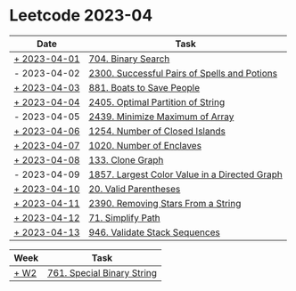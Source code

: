 # Leetcode 2023-04

| Date                                    | Task                                                                                                                    |
|-----------------------------------------|-------------------------------------------------------------------------------------------------------------------------|
| [+ 2023-04-01](/src/LeetCode00704.java) | [704. Binary Search](https://leetcode.com/problems/binary-search/)                                                      |
| - 2023-04-02                            | [2300. Successful Pairs of Spells and Potions](https://leetcode.com/problems/successful-pairs-of-spells-and-potions/)   |
| [+ 2023-04-03](/src/LeetCode00881.java) | [881. Boats to Save People](https://leetcode.com/problems/boats-to-save-people/)                                        |
| [+ 2023-04-04](/src/LeetCode02405.java) | [2405. Optimal Partition of String](https://leetcode.com/problems/optimal-partition-of-string/)                         |
| - 2023-04-05                            | [2439. Minimize Maximum of Array](https://leetcode.com/problems/minimize-maximum-of-array/)                             |
| [+ 2023-04-06](src/LeetCode01254.java)  | [1254. Number of Closed Islands](https://leetcode.com/problems/number-of-closed-islands/)                               |
| [+ 2023-04-07](src/Leetcode01020.java)  | [1020. Number of Enclaves](https://leetcode.com/problems/number-of-enclaves/)                                           |
| [+ 2023-04-08](src/LeetCode00133.java)  | [133. Clone Graph](https://leetcode.com/problems/clone-graph/)                                                          |
| - 2023-04-09                            | [1857. Largest Color Value in a Directed Graph](https://leetcode.com/problems/largest-color-value-in-a-directed-graph/) |
| [+ 2023-04-10](src/LeetCode00021.java)  | [20. Valid Parentheses](https://leetcode.com/problems/valid-parentheses)                                                |
| [+ 2023-04-11](src/LeetCode02390.java)  | [2390. Removing Stars From a String](https://leetcode.com/problems/removing-stars-from-a-string/)                       |
| [+ 2023-04-12](src/LeetCode00071.java)  | [71. Simplify Path](https://leetcode.com/problems/simplify-path)                                                        |
| [+ 2023-04-13](src/LeetCode00946.java)  | [946. Validate Stack Sequences](https://leetcode.com/problems/validate-stack-sequences/)                                |

| Week                            | Task                                                                              |
|---------------------------------|-----------------------------------------------------------------------------------|
| [+ W2](/src/LeetCode00761.java) | [761. Special Binary String](https://leetcode.com/problems/find-anagram-mappings) |
